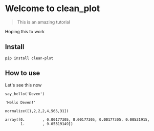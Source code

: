 # Welcome to clean_plot
> This is an amazing tutorial


Hoping this to work

## Install

`pip install clean-plot`

## How to use

Let's see this now

```
say_hello('Deven')
```




    'Hello Deven!'



```
normalize([1,2,2,2,4,565,31])
```




    array([0.        , 0.00177305, 0.00177305, 0.00177305, 0.00531915,
           1.        , 0.05319149])


